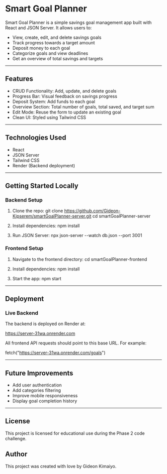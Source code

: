 # Smart Goal Planner

Smart Goal Planner is a simple savings goal management app built with React and JSON Server. It allows users to:

- View, create, edit, and delete savings goals
- Track progress towards a target amount
- Deposit money to each goal
- Categorize goals and view deadlines
- Get an overview of total savings and targets

---

## Features

- CRUD Functionality: Add, update, and delete goals
- Progress Bar: Visual feedback on savings progress
- Deposit System: Add funds to each goal
- Overview Section: Total number of goals, total saved, and target sum
- Edit Mode: Reuse the form to update an existing goal
- Clean UI: Styled using Tailwind CSS

---

## Technologies Used

- React
- JSON Server
- Tailwind CSS
- Render (Backend deployment)

---

## Getting Started Locally

### Backend Setup

1. Clone the repo:
   git clone https://github.com/Gideon-Kipserem/smartGoalPlanner-server.git
   cd smartGoalPlanner-server

2. Install dependencies:
   npm install

3. Run JSON Server:
   npx json-server --watch db.json --port 3001

### Frontend Setup

1. Navigate to the frontend directory:
   cd smartGoalPlanner-frontend

2. Install dependencies:
   npm install

3. Start the app:
   npm start

---

## Deployment

### Live Backend

The backend is deployed on Render at:

https://server-31wa.onrender.com

All frontend API requests should point to this base URL. For example:

fetch("https://server-31wa.onrender.com/goals")

---

## Future Improvements

- Add user authentication
- Add categories filtering
- Improve mobile responsiveness
- Display goal completion history

---

## License

This project is licensed for educational use during the Phase 2 code challenge.

## Author

This project was created with love by Gideon Kimaiyo.